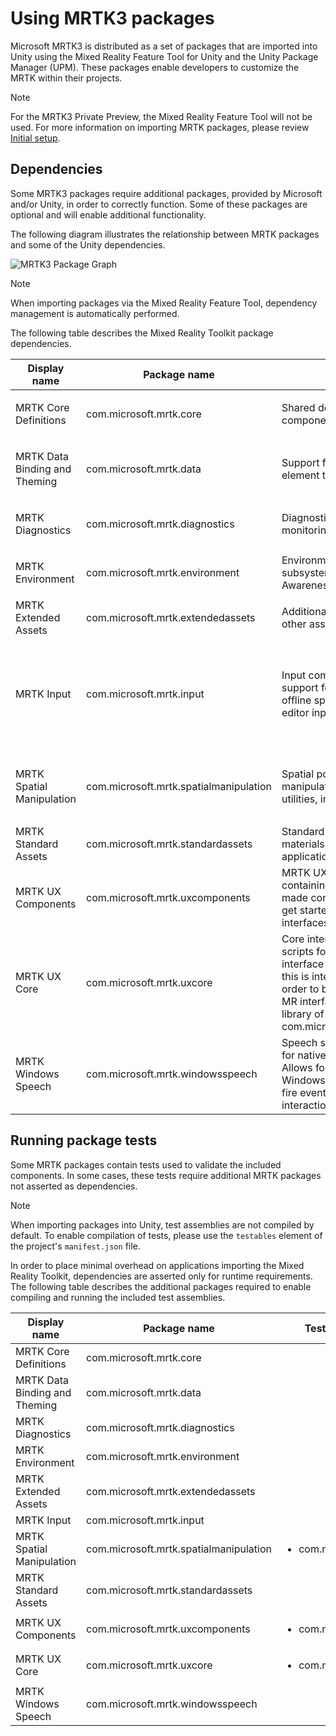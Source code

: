 # Using MRTK3 packages

Microsoft MRTK3 is distributed as a set of packages that are imported into Unity using the Mixed Reality Feature Tool for Unity and the Unity Package Manager (UPM). These packages enable developers to customize the MRTK within their projects.

>[!Note]
>For the MRTK3 Private Preview, the Mixed Reality Feature Tool will not be used. For more information on importing MRTK packages, please review [Initial setup](/Setup).

## Dependencies

Some MRTK3 packages require additional packages, provided by Microsoft and/or Unity, in order to correctly function. Some of these packages are optional and will enable additional functionality.

The following diagram illustrates the relationship between MRTK packages and some of the Unity dependencies.

![MRTK3 Package Graph](.images/MRTK3_Packages.png)

>[!Note]
>When importing packages via the Mixed Reality Feature Tool, dependency management is automatically performed.

The following table describes the Mixed Reality Toolkit package dependencies.

| Display name | Package name | Description | Required  | Optional  |
| ----------- | ----------- | --------- | -------- | ---------- |
| MRTK Core Definitions |  com.microsoft.mrtk.core | Shared definitions, utilities and components. | <ul> <li> com.unity.xr.interaction.toolkit </li> <li> com.unity.xr.management </li> </ul> | |
| MRTK Data Binding and Theming | com.microsoft.mrtk.data | Support for data binding and UI element theming. | <ul> <li> com.microsoft.mrtk.core </li> <li> com.unity.nuget.newtonsoft-json </li> <li> com.unity.textmeshpro </li> </ul> |  |
| MRTK Diagnostics | com.microsoft.mrtk.diagnostics | Diagnostics and performance monitoring subsystems and tools. | <ul> <li> com.microsoft.mrtk.core </li> <li> com.unity.xr.management </li> </ul> | |
| MRTK Environment | com.microsoft.mrtk.environment | Environmental features and subsystems, such as Spatial Awareness and boundaries. | <ul> <li> com.microsoft.mrtk.core </li> <li> com.unity.xr.management </li> </ul> |  |
| MRTK Extended Assets | com.microsoft.mrtk.extendedassets | Additional audio, font, texture and other assets for use in applications. | <ul> <li> com.microsoft.mrtk.standardassets </li> </ul> | |
| MRTK Input | com.microsoft.mrtk.input | Input components including support for articulated hands, offline speech recognition and in-editor input simulation. | <ul> <li> com.microsoft.mrtk.core </li> <li> com.microsoft.mrtk.graphicstools.unity </li> <li> com.unity.xr.interaction.toolkit </li> <li> com.unity.inputsystem </li> <li> com.unity.xr.management </li> <li> com.unity.xr.openxr </li> <li> com.unity.xr.arfoundation </li> </ul> | |
| MRTK Spatial Manipulation | com.microsoft.mrtk.spatialmanipulation | Spatial positioning and manipulation components and utilities, including solvers. | <ul> <li> com.microsoft.mrtk.core </li> <li> com.microsoft.mrtk.uxcore </li> <li> com.unity.inputsystem </li> <li> com.unity.xr.interaction.toolkit </li> </ul> | <ul> <li> com.microsoft.mrtk.input </li> </ul> |
| MRTK Standard Assets | com.microsoft.mrtk.standardassets | Standard assets, including materials and textures, for use by applications. | <ul> <li> com.microsoft.mrtk.graphicstools.unity </li> </ul> | |
| MRTK UX Components | com.microsoft.mrtk.uxcomponents | MRTK UX component library, containing prefabs, visuals, pre-made controls, and everything to get started building 3D user interfaces for mixed reality. | <ul> <li> com.microsoft.mrtk.uxcore </li> <li> com.microsoft.mrtk.spatialmanipulation </li> <li> com.microsoft.standardassets </li> </ul> | <ul> <li> com.microsoft.mrtk.data </li> </ul> |
| MRTK UX Core | com.microsoft.mrtk.uxcore | Core interaction and visualization scripts for building MR user interface components.\n\nNote: this is intended to be consumed in order to build UX libraries. To build MR interfaces with a pre-existing library of components, see com.microsoft.mrtk.uxcomponents. | <ul> <li> com.microsoft.mrtk.core </li> <li> com.microsoft.mrtk.graphicstools.unity </li> <li> com.unity.inputsystem </li> <li> com.unity.textmeshpro </li> <li> com.unity.xr.interaction.toolkit </li> </ul> | <ul> <li> com.microsoft.mrtk.data </li> </ul> |
| MRTK Windows Speech | com.microsoft.mrtk.windowsspeech | Speech subsystem implementation for native Windows speech APIs. Allows for the use of native Windows speech recognition to fire events and drive XRI interactions. | <ul> <li> com.microsoft.mrtk.core </li> </ul> | |

## Running package tests

Some MRTK packages contain tests used to validate the included components. In some cases, these tests require additional MRTK packages not asserted as dependencies.

>[!Note]
>When importing packages into Unity, test assemblies are not compiled by default. To enable compilation of tests, please use the `testables` element of the project's `manifest.json` file.

In order to place minimal overhead on applications importing the Mixed Reality Toolkit, dependencies are asserted only for runtime requirements. The following table describes the additional packages required to enable compiling and running the included test assemblies.

| Display name | Package name | Test requirements |
| ------------ | ------------ | ----------------- |
| MRTK Core Definitions | com.microsoft.mrtk.core  |  |
| MRTK Data Binding and Theming |  com.microsoft.mrtk.data |   |
| MRTK Diagnostics |  com.microsoft.mrtk.diagnostics |   |
| MRTK Environment |  com.microsoft.mrtk.environment |   |
| MRTK Extended Assets | com.microsoft.mrtk.extendedassets |  |
| MRTK Input | com.microsoft.mrtk.input |  |
| MRTK Spatial Manipulation | com.microsoft.mrtk.spatialmanipulation | <ul> <li> com.microsoft.mrtk.input </li> </ul> |
| MRTK Standard Assets | com.microsoft.mrtk.standardassets |  |
| MRTK UX Components |  com.microsoft.mrtk.uxcomponents | <ul> <li> com.microsoft.mrtk.input </li> </ul> |
| MRTK UX Core |  com.microsoft.mrtk.uxcore | <ul> <li> com.microsoft.mrtk.input </li> </ul> |
| MRTK Windows Speech |  com.microsoft.mrtk.windowsspeech | |
